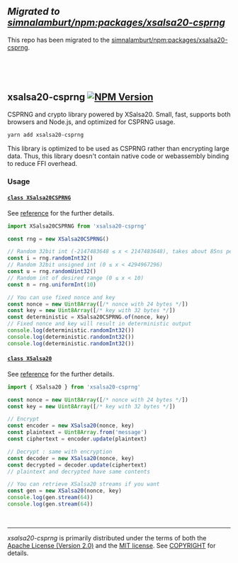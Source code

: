 *Migrated to [simnalamburt/npm:packages/xsalsa20-csprng]*
--------
This repo has been migrated to the [simnalamburt/npm:packages/xsalsa20-csprng].

[simnalamburt/npm:packages/xsalsa20-csprng]: https://github.com/simnalamburt/npm/tree/master/packages/xsalsa20-csprng

&nbsp;

&nbsp;

xsalsa20-csprng [![NPM Version]][NPM Link]
--------
CSPRNG and crypto library powered by XSalsa20. Small, fast, supports both
browsers and Node.js, and optimized for CSPRNG usage.

```bash
yarn add xsalsa20-csprng
```

This library is optimized to be used as CSPRNG rather than encrypting large
data. Thus, this library doesn't contain native code or webassembly binding to
reduce FFI overhead.

### Usage
#### [`class XSalsa20CSPRNG`][xsalsa20csprng]
See [reference][xsalsa20csprng] for the further details.

```js
import XSalsa20CSPRNG from 'xsalsa20-csprng'

const rng = new XSalsa20CSPRNG()

// Random 32bit int (-2147483648 ≤ x < 2147483648), takes about 85ns per each call
const i = rng.randomInt32()
// Random 32bit unsigned int (0 ≤ x < 4294967296)
const u = rng.randomUint32()
// Random int of desired range (0 ≤ x < 10)
const n = rng.uniformInt(10)

// You can use fixed nonce and key
const nonce = new Uint8Array([/* nonce with 24 bytes */])
const key = new Uint8Array([/* key with 32 bytes */])
const deterministic = XSalsa20CSPRNG.of(nonce, key)
// Fixed nonce and key will result in deterministic output
console.log(deterministic.randomInt32())
console.log(deterministic.randomInt32())
console.log(deterministic.randomInt32())
```

#### [`class XSalsa20`][xsalsa20]
See [reference][xsalsa20] for the further details.

```js
import { XSalsa20 } from 'xsalsa20-csprng'

const nonce = new Uint8Array([/* nonce with 24 bytes */])
const key = new Uint8Array([/* key with 32 bytes */])

// Encrypt
const encoder = new XSalsa20(nonce, key)
const plaintext = Uint8Array.from('message')
const ciphertext = encoder.update(plaintext)

// Decrypt : same with encryption
const decoder = new XSalsa20(nonce, key)
const decrypted = decoder.update(ciphertext)
// plaintext and decrypted have same contents

// You can retrieve XSalsa20 streams if you want
const gen = new XSalsa20(nonce, key)
console.log(gen.stream(64))
console.log(gen.stream(64))
```

&nbsp;

--------
*xsalsa20-csprng* is primarily distributed under the terms of both the [Apache
License (Version 2.0)] and the [MIT license]. See [COPYRIGHT] for details.

[NPM Version]: https://badgen.net/npm/v/xsalsa20-csprng
[NPM Link]: https://www.npmjs.com/package/xsalsa20-csprng

[xsalsa20csprng]: https://simnalamburt.github.io/xsalsa20-csprng/classes/xsalsa20csprng.html
[xsalsa20]: https://simnalamburt.github.io/xsalsa20-csprng/classes/xsalsa20.html

[Apache License (Version 2.0)]: LICENSE-APACHE
[MIT license]: LICENSE-MIT
[COPYRIGHT]: COPYRIGHT
